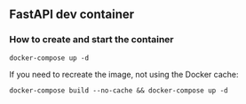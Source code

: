 ## FastAPI dev container

### How to create and start the container

```
docker-compose up -d
```

If you need to recreate the image, not using the Docker cache:

```
docker-compose build --no-cache && docker-compose up -d
